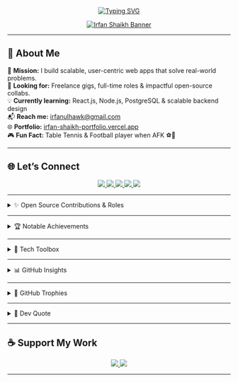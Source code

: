 <!-- Profile Banner -->
<!-- Running txt -->
<p align="center">
  <a href="https://irfan-shaikh-portfolio.vercel.app/" target="_blank">
    <img 
      src="https://readme-typing-svg.demolab.com?font=Fira+Code&weight=500&pause=1000&center=true&vCenter=true&width=1000&lines=Hi+there!+I'm+Irfan+Shaikh+%F0%9F%91%8B;Full+Stack+Developer;Open+Source+Contributor+%7C+Tech+Explorer+%F0%9F%9A%80" 
      alt="Typing SVG"
      style="max-width: 100%; height: auto;" 
    />
  </a>
</p>
<!-- Banner -->
<p align="center">
  <a href="https://irfan-shaikh-portfolio.vercel.app/" target="_blank">
    <img 
      src="https://drive.google.com/uc?export=view&id=1tt6nmLvSAIwBgMqCCy6Z0bCWBPUKMjda" 
      alt="Irfan Shaikh Banner" 
      style="max-width: 100%; height: auto;" 
    />
  </a>
</p>

---

## 🚀 About Me

🎯 **Mission:** I build scalable, user-centric web apps that solve real-world problems.  
💼 **Looking for:** Freelance gigs, full-time roles & impactful open-source collabs.  
💡 **Currently learning:** React.js, Node.js, PostgreSQL & scalable backend design  
📬 **Reach me:** [irfanulhawk@gmail.com](mailto:irfanulhawk@gmail.com)  
🌐 **Portfolio:** [irfan-shaikh-portfolio.vercel.app](https://irfan-shaikh-portfolio.vercel.app/)  
🎮 **Fun Fact:** Table Tennis & Football player when AFK ⚽🏓

---

## 🌐 Let’s Connect

<p align="center">
  <a href="https://linkedin.com/in/irfan-shaikh-8b5b94259/">
    <img src="https://img.shields.io/badge/LinkedIn-%230077B5.svg?style=for-the-badge&logo=linkedin&logoColor=white" />
  </a>
  <a href="https://x.com/iitzIrfan">
    <img src="https://img.shields.io/badge/X-%23111.svg?style=for-the-badge&logo=x&logoColor=white" />
  </a>
  <a href="https://discord.gg/irfan0504">
    <img src="https://img.shields.io/badge/Discord-%237289DA.svg?style=for-the-badge&logo=discord&logoColor=white" />
  </a>
  <a href="https://facebook.com/irfanulhawk.shaikh">
    <img src="https://img.shields.io/badge/Facebook-%231877F2.svg?style=for-the-badge&logo=facebook&logoColor=white" />
  </a>
  <a href="https://github.com/iitzIrFan">
    <img src="https://img.shields.io/badge/GitHub-181717?style=for-the-badge&logo=github&logoColor=white" />
  </a>
</p>

---

<details>
<summary>✨ Open Source Contributions & Roles</summary>

| 🌟 Project/Event | 🛠 Role | 📌 Highlights |
|------------------|--------|--------------|
| **GSSOC 2024** | 🧑‍🏫 Mentor | Ranked Top 19 among 500+ mentors |
| **SWOC** | 🧑‍🏫 Mentor | From Contributor ➜ Mentor |
| **SSOC (Season 3)** | 🧑‍💻 Contributor | Bug fixes, features, PR reviews |
| **Hacktoberfest** | 🌐 Contributor | Recommended by maintainers |

🎖 Holopin Badges:  
[![Holopin](https://holopin.me/iitzirfan)](https://holopin.io/@iitzirfan)

</details>

---

<details>
<summary>🏆 Notable Achievements</summary>

- 🥇 Top 3 – Devdash Hackathon (15+ teams)  
- 🧑‍🏫 Mentored 30+ contributors at GSSOC & SWOC  
- ⚙️ Volunteer – Infi League ATVC Motorsports  
- 👨‍💻 Active Hacker – Codement-24 Hackathon  
- 🧪 Currently contributing to **Qwik framework** (Builder.io)

</details>

---

<details>
<summary>🧠 Tech Toolbox</summary>

<details>
<summary><strong>🛠 Languages & Web Technologies</strong></summary>

![Java](https://img.shields.io/badge/Java-%23ED8B00.svg?style=for-the-badge&logo=openjdk&logoColor=white)  
![JavaScript](https://img.shields.io/badge/JavaScript-%23F7DF1E.svg?style=for-the-badge&logo=javascript&logoColor=black)  
![HTML5](https://img.shields.io/badge/HTML5-E34F26?style=for-the-badge&logo=html5&logoColor=white)  
![CSS3](https://img.shields.io/badge/CSS3-1572B6?style=for-the-badge&logo=css3&logoColor=white)  
![Python](https://img.shields.io/badge/Python-3670A0?style=for-the-badge&logo=python&logoColor=ffdd54)

</details>

<details>
<summary><strong>🧩 Frameworks & Libraries</strong></summary>

![React](https://img.shields.io/badge/React-%2361DAFB.svg?style=for-the-badge&logo=react&logoColor=black)  
![Node.js](https://img.shields.io/badge/Node.js-339933?style=for-the-badge&logo=node.js&logoColor=white)  
![Express.js](https://img.shields.io/badge/Express.js-404d59?style=for-the-badge&logo=express&logoColor=white)  
![TailwindCSS](https://img.shields.io/badge/Tailwind-%2338B2AC.svg?style=for-the-badge&logo=tailwind-css&logoColor=white)  
![TypeScript](https://img.shields.io/badge/TypeScript-007ACC?style=for-the-badge&logo=typescript&logoColor=white)  
![Chakra UI](https://img.shields.io/badge/Chakra%20UI-319795?style=for-the-badge&logo=chakraui&logoColor=white)

</details>

<details>
<summary><strong>🗄️ Databases</strong></summary>

![PostgreSQL](https://img.shields.io/badge/PostgreSQL-336791?style=for-the-badge&logo=postgresql&logoColor=white)  
![MySQL](https://img.shields.io/badge/MySQL-4479A1?style=for-the-badge&logo=mysql&logoColor=white)

</details>

<details>
<summary><strong>⚙️ Tools & Platforms</strong></summary>

![Git](https://img.shields.io/badge/Git-F05033?style=for-the-badge&logo=git&logoColor=white)  
![GitHub](https://img.shields.io/badge/GitHub-181717?style=for-the-badge&logo=github&logoColor=white)  
![Docker](https://img.shields.io/badge/Docker-0db7ed?style=for-the-badge&logo=docker&logoColor=white)  
![VS Code](https://img.shields.io/badge/VSCode-007ACC?style=for-the-badge&logo=visual-studio-code&logoColor=white)  
![Vercel](https://img.shields.io/badge/Vercel-000000?style=for-the-badge&logo=vercel&logoColor=white)

</details>

<details>
<summary><strong>📈 Competitive Programming</strong></summary>

[![LeetCode](https://img.shields.io/badge/LeetCode-FFA116?style=for-the-badge&logo=leetcode&logoColor=black)](https://leetcode.com/u/iitzIrfan/)  
[![CodeChef](https://img.shields.io/badge/CodeChef-5B4638?style=for-the-badge&logo=codechef&logoColor=white)](https://www.codechef.com/users/iitzirfan)  
[![GeeksforGeeks](https://img.shields.io/badge/GeeksforGeeks-2F8D46?style=for-the-badge&logo=geeksforgeeks&logoColor=white)](https://www.geeksforgeeks.org/user/iitzirfan/)

</details>

</details>

---

<details>
<summary>📊 GitHub Insights</summary>

<p align="center">
  <img src="https://github-readme-stats.vercel.app/api?username=iitzIrFan&theme=radical&show_icons=true&hide_border=false" alt="GitHub Stats" />
  <br/>
  <img src="https://github-readme-streak-stats.herokuapp.com/?user=iitzIrFan&theme=radical&hide_border=false" alt="GitHub Streak" />
  <br/>
  <img src="https://github-readme-stats.vercel.app/api/top-langs/?username=iitzIrFan&layout=compact&theme=radical&hide_border=false" alt="Top Langs" />
</p>

</details>

---

<details>
<summary>🏅 GitHub Trophies</summary>

<p align="center">
  <img src="https://github-profile-trophy.vercel.app/?username=iitzIrFan&theme=radical&margin-w=6&no-frame=false" alt="GitHub Trophies" />
</p>

</details>

---

<details>
<summary>💬 Dev Quote</summary>

<p align="center">
  <img src="https://quotes-github-readme.vercel.app/api?type=horizontal&theme=radical" alt="Quote" />
</p>

</details>

---

## ☕ Support My Work

<p align="center">
    <a href="https://github.com/sponsors/iitzIrFan">
    <img src="https://img.shields.io/badge/GitHub%20Sponsors-EA4AAA?style=for-the-badge&logo=githubsponsors&logoColor=white" />
  </a>
  <a href="https://buymeacoffee.com/iitzirfan">
    <img src="https://img.shields.io/badge/Buy%20Me%20a%20Coffee-ffdd00?style=for-the-badge&logo=buy-me-a-coffee&logoColor=black" />
  </a>
</p>

---

<!-- 🔥 Designed & powered by ChatGPT + GPRM + Irfan Shaikh -->
